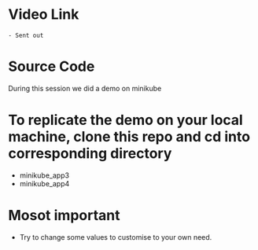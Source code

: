 # Video Link 
    - Sent out 

# Source Code 
During this session we did a demo on minikube

# To replicate the demo on your local machine, clone this repo and cd into corresponding directory
- minikube_app3
- minikube_app4

# Mosot important 
- Try to change some values to customise to your own need. 
